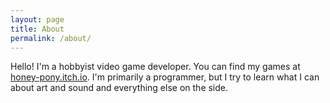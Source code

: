 ```yaml
---
layout: page
title: About
permalink: /about/
---
```


Hello! I'm a hobbyist video game developer. You can find my games at [honey-pony.itch.io](https://honey-pony.itch.io). I'm primarily a programmer, but I try to learn what I can about art and sound and everything else on the side.